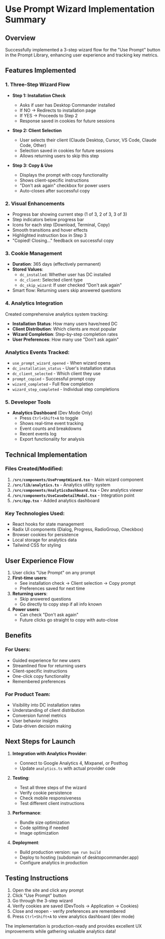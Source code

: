 # Use Prompt Wizard Implementation Summary

## Overview
Successfully implemented a 3-step wizard flow for the "Use Prompt" button in the Prompt Library, enhancing user experience and tracking key metrics.

## Features Implemented

### 1. Three-Step Wizard Flow
- **Step 1: Installation Check**
  - Asks if user has Desktop Commander installed
  - If NO → Redirects to installation page
  - If YES → Proceeds to Step 2
  - Response saved in cookies for future sessions

- **Step 2: Client Selection**
  - User selects their client (Claude Desktop, Cursor, VS Code, Claude Code, Other)
  - Selection saved in cookies for future sessions
  - Allows returning users to skip this step

- **Step 3: Copy & Use**
  - Displays the prompt with copy functionality
  - Shows client-specific instructions
  - "Don't ask again" checkbox for power users
  - Auto-closes after successful copy

### 2. Visual Enhancements
- Progress bar showing current step (1 of 3, 2 of 3, 3 of 3)
- Step indicators below progress bar
- Icons for each step (Download, Terminal, Copy)
- Smooth transitions and hover effects
- Highlighted instruction box in Step 3
- "Copied! Closing..." feedback on successful copy

### 3. Cookie Management
- **Duration**: 365 days (effectively permanent)
- **Stored Values**:
  - `dc_installed`: Whether user has DC installed
  - `dc_client`: Selected client type
  - `dc_skip_wizard`: If user checked "Don't ask again"
- Smart flow: Returning users skip answered questions

### 4. Analytics Integration
Created comprehensive analytics system tracking:
- **Installation Status**: How many users have/need DC
- **Client Distribution**: Which clients are most popular
- **Wizard Completion**: Step-by-step completion rates
- **User Preferences**: How many use "Don't ask again"

### Analytics Events Tracked:
- `use_prompt_wizard_opened` - When wizard opens
- `dc_installation_status` - User's installation status
- `dc_client_selected` - Which client they use
- `prompt_copied` - Successful prompt copy
- `wizard_completed` - Full flow completion
- `wizard_step_completed` - Individual step completions

### 5. Developer Tools
- **Analytics Dashboard** (Dev Mode Only)
  - Press `Ctrl+Shift+A` to toggle
  - Shows real-time event tracking
  - Event counts and breakdowns
  - Recent events log
  - Export functionality for analysis

## Technical Implementation

### Files Created/Modified:
1. **`/src/components/UsePromptWizard.tsx`** - Main wizard component
2. **`/src/lib/analytics.ts`** - Analytics utility system
3. **`/src/components/AnalyticsDashboard.tsx`** - Dev analytics viewer
4. **`/src/components/UseCaseDetailModal.tsx`** - Integration point
5. **`/src/App.tsx`** - Added analytics dashboard

### Key Technologies Used:
- React hooks for state management
- Radix UI components (Dialog, Progress, RadioGroup, Checkbox)
- Browser cookies for persistence
- Local storage for analytics data
- Tailwind CSS for styling

## User Experience Flow

1. User clicks "Use Prompt" on any prompt
2. **First-time users**:
   - See installation check → Client selection → Copy prompt
   - Preferences saved for next time
3. **Returning users**:
   - Skip answered questions
   - Go directly to copy step if all info known
4. **Power users**:
   - Can check "Don't ask again"
   - Future clicks go straight to copy with auto-close

## Benefits

### For Users:
- Guided experience for new users
- Streamlined flow for returning users
- Client-specific instructions
- One-click copy functionality
- Remembered preferences

### For Product Team:
- Visibility into DC installation rates
- Understanding of client distribution
- Conversion funnel metrics
- User behavior insights
- Data-driven decision making

## Next Steps for Launch

1. **Integration with Analytics Provider**:
   - Connect to Google Analytics 4, Mixpanel, or Posthog
   - Update `analytics.ts` with actual provider code

2. **Testing**:
   - Test all three steps of the wizard
   - Verify cookie persistence
   - Check mobile responsiveness
   - Test different client instructions

3. **Performance**:
   - Bundle size optimization
   - Code splitting if needed
   - Image optimization

4. **Deployment**:
   - Build production version: `npm run build`
   - Deploy to hosting (subdomain of desktopcommander.app)
   - Configure analytics in production

## Testing Instructions

1. Open the site and click any prompt
2. Click "Use Prompt" button
3. Go through the 3-step wizard
4. Verify cookies are saved (DevTools → Application → Cookies)
5. Close and reopen - verify preferences are remembered
6. Press `Ctrl+Shift+A` to view analytics dashboard (dev mode)

The implementation is production-ready and provides excellent UX improvements while gathering valuable analytics data!
